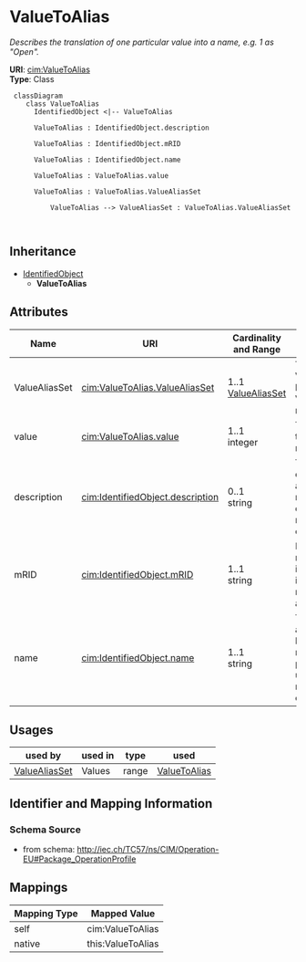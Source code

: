 # ValueToAlias


_Describes the translation of one particular value into a name, e.g. 1 as "Open"._





**URI**: [cim:ValueToAlias](http://iec.ch/TC57/CIM100#ValueToAlias)<br />
**Type**: Class




```mermaid
 classDiagram
    class ValueToAlias
      IdentifiedObject <|-- ValueToAlias
      
      ValueToAlias : IdentifiedObject.description
        
      ValueToAlias : IdentifiedObject.mRID
        
      ValueToAlias : IdentifiedObject.name
        
      ValueToAlias : ValueToAlias.value
        
      ValueToAlias : ValueToAlias.ValueAliasSet
        
          ValueToAlias --> ValueAliasSet : ValueToAlias.ValueAliasSet
        
      
```





## Inheritance
* [IdentifiedObject](IdentifiedObject.md)
    * **ValueToAlias**



## Attributes


| Name | URI | Cardinality and Range | Description | Inheritance |
| ---  | --- | --- | --- | --- |
| ValueAliasSet | [cim:ValueToAlias.ValueAliasSet](http://iec.ch/TC57/CIM100#ValueToAlias.ValueAliasSet) | 1..1 <br />  [ValueAliasSet](ValueAliasSet.md)  | The ValueAliasSet having the ValueToAlias mappings | direct |
| value | [cim:ValueToAlias.value](http://iec.ch/TC57/CIM100#ValueToAlias.value) | 1..1 <br />  integer  | The value that is mapped | direct |
| description | [cim:IdentifiedObject.description](http://iec.ch/TC57/CIM100#IdentifiedObject.description) | 0..1 <br />  string  | The description is a free human readable text describing or naming the object | [IdentifiedObject](IdentifiedObject.md) |
| mRID | [cim:IdentifiedObject.mRID](http://iec.ch/TC57/CIM100#IdentifiedObject.mRID) | 1..1 <br />  string  | Master resource identifier issued by a model authority | [IdentifiedObject](IdentifiedObject.md) |
| name | [cim:IdentifiedObject.name](http://iec.ch/TC57/CIM100#IdentifiedObject.name) | 1..1 <br />  string  | The name is any free human readable and possibly non unique text naming the o... | [IdentifiedObject](IdentifiedObject.md) |





## Usages

| used by | used in | type | used |
| ---  | --- | --- | --- |
| [ValueAliasSet](ValueAliasSet.md) | Values | range | [ValueToAlias](ValueToAlias.md) |






## Identifier and Mapping Information







### Schema Source


* from schema: http://iec.ch/TC57/ns/CIM/Operation-EU#Package_OperationProfile





## Mappings

| Mapping Type | Mapped Value |
| ---  | ---  |
| self | cim:ValueToAlias |
| native | this:ValueToAlias |




